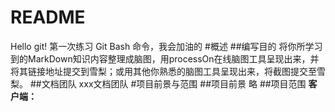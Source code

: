 # README
Hello git!
第一次练习 Git Bash 命令，我会加油的
#概述
##编写目的
将你所学习到的MarkDown知识内容整理成脑图，用processOn在线脑图工具呈现出来，并将其链接地址提交到雪梨；或用其他你熟悉的脑图工具呈现出来，将截图提交至雪梨。
##文档团队
xxx文档团队
#项目前景与范围
##项目前景
略
##项目范围
**客户端：**
